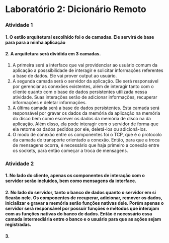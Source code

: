 # Laboratório 2: Dicionário Remoto

### Atividade 1
#### 1. O estilo arquitetural escolhido foi o de camadas. Ele servirá de base para para a minha aplicação
#### 2. A arquitetura será dividida em 3 camadas.
1.  A primeira será a interface que vai providenciar ao usuário comum da aplicação a posssibilidade de interagir e solicitar informações referentes a base de dados. Ele vai prover output ao usuário.
2. A segunda camada será o servidor da aplicação. Ele será responsável por gerenciar as conexões existentes, além de interagir tanto com o cliente quanto com o base de dados persistentes utilizada nessa atividade. Suas interações serão de adicionar informações, recuperar informações e deletar informações.
3. A última camada será a base de dados persistentes. Esta camada será responsável por gravar os dados da memória da aplicação na memória do disco bem como escrever os dados da memória de disco na da aplicação. Além disso, ela pode interagir com o servidor de forma que ela retorne os dados pedidos por ele, deletá-los ou adicioná-los.
4. O modo de conexão entre os componentes foi o TCP, que é o protocolo da camada de transporte orientado a conexão. Então, para que a troca de mensagens ocorra, é necessário que haja primeiro a conexão entre os sockets, para então começar a troca de mensagens.

### Atividade 2
#### 1. No lado do cliente, apenas os componentes de interação com o servidor serão incluídos, bem como mensagens da interface.
#### 2. No lado do servidor, tanto o banco de dados quanto o servidor em si ficarão nele. Os componentes de recuperar, adicionar, remover os dados, inicializar e gravar a memória serão funções nativas dele. Porém apenas o servidor será responsável por possuir funções e métodos que interajam com as funções nativas do banco de dados. Então é necessário essa camada intermediária entre o banco e o usuário para que as ações sejam registradas.
#### 3. 